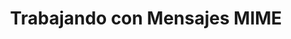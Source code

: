 ---
title: "Trabajando con Mensajes MIME"
url: /es/java/working-with-mime-messages/
weight: 10
type: docs
---